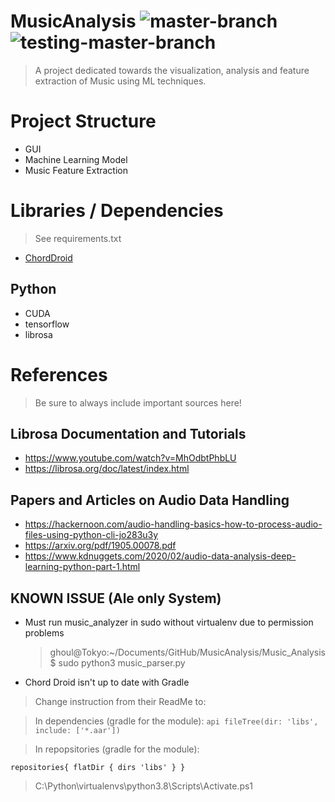 #  MusicAnalysis ![master-branch](https://github.com/AlexSH4499/VANGOGHS-EAR/actions/workflows/android_build.yml/badge.svg?branch=master) ![testing-master-branch](https://github.com/AlexSH4499/VANGOGHS-EAR/actions/workflows/android_test_main.yml/badge.svg?branch=unittesting_master)
> A project dedicated towards the visualization, analysis and feature extraction of Music using ML techniques.

# Project Structure

- GUI
- Machine Learning Model
- Music Feature Extraction

# Libraries / Dependencies
> See requirements.txt
- [ChordDroid](https://github.com/trungdq88/ChordDroid)

## Python
- CUDA
- tensorflow
- librosa

# References

> Be sure to always include important sources here!

## Librosa Documentation and Tutorials
- https://www.youtube.com/watch?v=MhOdbtPhbLU
- https://librosa.org/doc/latest/index.html

## Papers and Articles on Audio Data Handling
- https://hackernoon.com/audio-handling-basics-how-to-process-audio-files-using-python-cli-jo283u3y
- https://arxiv.org/pdf/1905.00078.pdf
- https://www.kdnuggets.com/2020/02/audio-data-analysis-deep-learning-python-part-1.html

## KNOWN ISSUE (Ale only System)
- Must run music_analyzer in sudo without virtualenv due to permission problems
  > ghoul@Tokyo:~/Documents/GitHub/MusicAnalysis/Music_Analysis$ sudo python3 music_parser.py
  
- Chord Droid isn't up to date with Gradle
> Change instruction from their ReadMe to:

> In dependencies (gradle for the module):
`api fileTree(dir: 'libs', include: ['*.aar'])`

> In repopsitories (gradle for the module): 

`repositories{
    flatDir {
        dirs 'libs'
    }
}`

> 
> C:\Python\virtualenvs\python3.8\Scripts\Activate.ps1
> 
